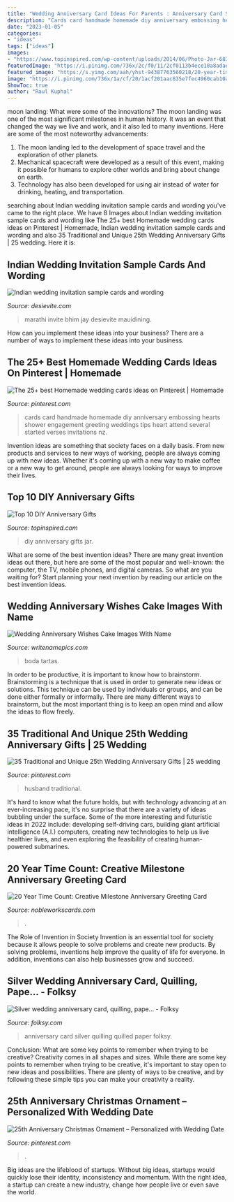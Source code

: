 ```yaml
---
title: "Wedding Anniversary Card Ideas For Parents : Anniversary Card Silver Quilling Quilled Paper Folksy"
description: "Cards card handmade homemade diy anniversary embossing hearts shower engagement greeting weddings tips heart attend several started verses invitations nz"
date: "2023-01-05"
categories:
- "ideas"
tags: ["ideas"]
images:
- "https://www.topinspired.com/wp-content/uploads/2014/06/Photo-Jar-683x1024.jpg"
featuredImage: "https://i.pinimg.com/736x/2c/f0/11/2cf0113b4ece10a8adaedb7491fe4782.jpg"
featured_image: "https://s.yimg.com/aah/yhst-94387763560218/20-year-time-count-card-9.jpg"
image: "https://i.pinimg.com/736x/1a/cf/20/1acf201aac835e7fec4960cab10aa58a.jpg"
ShowToc: true
author: "Raul Kuphal"
---
```



moon landing: What were some of the innovations?
The moon landing was one of the most significant milestones in human history. It was an event that changed the way we live and work, and it also led to many inventions. Here are some of the most noteworthy advancements: 
1) The moon landing led to the development of space travel and the exploration of other planets. 
2) Mechanical spacecraft were developed as a result of this event, making it possible for humans to explore other worlds and bring about change on earth. 
3) Technology has also been developed for using air instead of water for drinking, heating, and transportation.

	

		
searching about Indian wedding invitation sample cards and wording you've came to the right place. We have 8 Images about Indian wedding invitation sample cards and wording like The 25+ best Homemade wedding cards ideas on Pinterest | Homemade, Indian wedding invitation sample cards and wording and also 35 Traditional and Unique 25th Wedding Anniversary Gifts | 25 wedding. Here it is:
		
    
## Indian Wedding Invitation Sample Cards And Wording

<img loading=lazy src="http://www.desievite.com/userfiles/DesiImage/shubhvivah-wedding-invitation-card.jpg" onerror="this.onerror=null;this.src='https://tse4.mm.bing.net/th?id=OIP.JLDiiX_iAXeZYAwgXFopnQHaNs&amp;pid=15.1';" alt="Indian wedding invitation sample cards and wording">

_Source: desievite.com_

>marathi invite bhim jay desievite mauidining. 

	

How can you implement these ideas into your business?
There are a number of ways to implement these ideas into your business.

    
## The 25+ Best Homemade Wedding Cards Ideas On Pinterest | Homemade

<img loading=lazy src="https://i.pinimg.com/736x/1a/cf/20/1acf201aac835e7fec4960cab10aa58a.jpg" onerror="this.onerror=null;this.src='https://tse4.mm.bing.net/th?id=OIP.fUNMgfqrypC5B2TeAiwgvQHaKJ&amp;pid=15.1';" alt="The 25+ best Homemade wedding cards ideas on Pinterest | Homemade">

_Source: pinterest.com_

>cards card handmade homemade diy anniversary embossing hearts shower engagement greeting weddings tips heart attend several started verses invitations nz. 

	

Invention ideas are something that society faces on a daily basis. From new products and services to new ways of working, people are always coming up with new ideas. Whether it's coming up with a new way to make coffee or a new way to get around, people are always looking for ways to improve their lives. 

    
## Top 10 DIY Anniversary Gifts

<img loading=lazy src="https://www.topinspired.com/wp-content/uploads/2014/06/Photo-Jar-683x1024.jpg" onerror="this.onerror=null;this.src='https://tse4.mm.bing.net/th?id=OIP.C4Rv5zO_Fi13cKzum2VLJgHaLG&amp;pid=15.1';" alt="Top 10 DIY Anniversary Gifts">

_Source: topinspired.com_

>diy anniversary gifts jar. 

	

What are some of the best invention ideas?
There are many great invention ideas out there, but here are some of the most popular and well-known: the computer, the TV, mobile phones, and digital cameras. So what are you waiting for? Start planning your next invention by reading our article on the best invention ideas.

    
## Wedding Anniversary Wishes Cake Images With Name

<img loading=lazy src="https://www.writenamepics.com/upload/romantic-happy-anniversary-with-name-edit-free1588953592.jpg" onerror="this.onerror=null;this.src='https://tse4.mm.bing.net/th?id=OIP.EF8Z93ZfbVPpnPTb5dx6cQHaHa&amp;pid=15.1';" alt="Wedding Anniversary Wishes Cake Images With Name">

_Source: writenamepics.com_

>boda tartas. 

	

In order to be productive, it is important to know how to brainstorm. Brainstorming is a technique that is used in order to generate new ideas or solutions. This technique can be used by individuals or groups, and can be done either formally or informally. There are many different ways to brainstorm, but the most important thing is to keep an open mind and allow the ideas to flow freely.

    
## 35 Traditional And Unique 25th Wedding Anniversary Gifts | 25 Wedding

<img loading=lazy src="https://i.pinimg.com/736x/2c/f0/11/2cf0113b4ece10a8adaedb7491fe4782.jpg" onerror="this.onerror=null;this.src='https://tse4.mm.bing.net/th?id=OIP.1Fe3hAsJ4Y3gD6KDaOgxiwHaJ3&amp;pid=15.1';" alt="35 Traditional and Unique 25th Wedding Anniversary Gifts | 25 wedding">

_Source: pinterest.com_

>husband traditional. 

	

It's hard to know what the future holds, but with technology advancing at an ever-increasing pace, it's no surprise that there are a variety of ideas bubbling under the surface. Some of the more interesting and futuristic ideas in 2022 include: developing self-driving cars, building giant artificial intelligence (A.I.) computers, creating new technologies to help us live healthier lives, and even exploring the feasibility of creating human-powered submarines.

    
## 20 Year Time Count: Creative Milestone Anniversary Greeting Card

<img loading=lazy src="https://s.yimg.com/aah/yhst-94387763560218/20-year-time-count-card-9.jpg" onerror="this.onerror=null;this.src='https://tse3.mm.bing.net/th?id=OIP.I67D9-1i0QVJ34V6LLlE9gHaKy&amp;pid=15.1';" alt="20 Year Time Count: Creative Milestone Anniversary Greeting Card">

_Source: nobleworkscards.com_

>. 

	

The Role of Invention in Society
Invention is an essential tool for society because it allows people to solve problems and create new products. By solving problems, inventions help improve the quality of life for everyone. In addition, inventions can also help businesses grow and succeed.

    
## Silver Wedding Anniversary Card, Quilling, Pape... - Folksy

<img loading=lazy src="http://images.folksy.com/aXRlbXMvMTE5MTAxLzIwMTIwNzIyLzEzMjEyNzYzNA-Q-Q-N/main" onerror="this.onerror=null;this.src='https://tse1.mm.bing.net/th?id=OIP.ZizrFwUbS7yBD-9PklVtwAHaHm&amp;pid=15.1';" alt="Silver wedding anniversary card, quilling, pape... - Folksy">

_Source: folksy.com_

>anniversary card silver quilling quilled paper folksy. 

	

Conclusion: What are some key points to remember when trying to be creative?
Creativity comes in all shapes and sizes. While there are some key points to remember when trying to be creative, it's important to stay open to new ideas and possibilities. There are plenty of ways to be creative, and by following these simple tips you can make your creativity a reality.

    
## 25th Anniversary Christmas Ornament – Personalized With Wedding Date

<img loading=lazy src="https://i.pinimg.com/736x/b1/24/b6/b124b68eb684464f88873fed37196e31.jpg" onerror="this.onerror=null;this.src='https://tse4.mm.bing.net/th?id=OIP.o4Bp1eC0aPWrFER06vV_jwHaLH&amp;pid=15.1';" alt="25th Anniversary Christmas Ornament – Personalized with Wedding Date">

_Source: pinterest.com_

>. 

	

Big ideas are the lifeblood of startups. Without big ideas, startups would quickly lose their identity, inconsistency and momentum. With the right idea, a startup can create a new industry, change how people live or even save the world.

